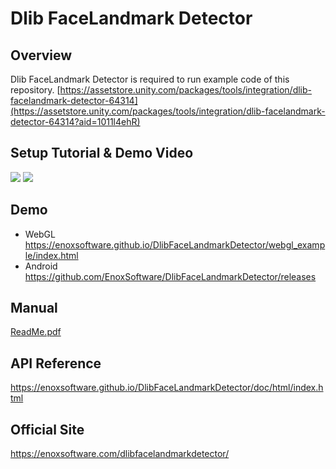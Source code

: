 Dlib FaceLandmark Detector
====================

Overview
-----
Dlib FaceLandmark Detector is required to run example code of this repository.
[https://assetstore.unity.com/packages/tools/integration/dlib-facelandmark-detector-64314](https://assetstore.unity.com/packages/tools/integration/dlib-facelandmark-detector-64314?aid=1011l4ehR)  

Setup Tutorial & Demo Video
-----
[![](http://img.youtube.com/vi/xUw3LillWrs/0.jpg)](https://www.youtube.com/watch?v=xUw3LillWrs)
[![](http://img.youtube.com/vi/pwm66AC7lFk/0.jpg)](https://www.youtube.com/watch?v=pwm66AC7lFk)

Demo
-----
- WebGL
<https://enoxsoftware.github.io/DlibFaceLandmarkDetector/webgl_example/index.html>
- Android
<https://github.com/EnoxSoftware/DlibFaceLandmarkDetector/releases>

Manual
-----
[ReadMe.pdf](/Assets/DlibFaceLandmarkDetector/ReadMe.pdf)

API Reference
-----
<https://enoxsoftware.github.io/DlibFaceLandmarkDetector/doc/html/index.html>

Official Site
-----
<https://enoxsoftware.com/dlibfacelandmarkdetector/>
